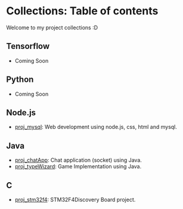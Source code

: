 # Collections: Table of contents

Welcome to my project collections :D

## Tensorflow
- Coming Soon

## Python
- Coming Soon

## Node.js
- [proj_mysql](https://github.com/jrkns/proj_mysql): Web development using node.js, css, html and mysql.

## Java
- [proj_chatApp](https://github.com/jrkns/proj_chatApp): Chat application (socket) using Java.
- [proj_typeWizard](https://github.com/jrkns/proj_typeWizard): Game Implementation using Java.

## C
- [proj_stm32f4](https://github.com/jrkns/proj_stm32f4): STM32F4Discovery Board project.
